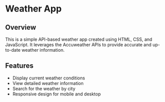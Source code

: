 # Weather App

## Overview

This is a simple API-based weather app created using HTML, CSS, and JavaScript. It leverages the Accuweather APIs to provide accurate and up-to-date weather information.

## Features

- Display current weather conditions
- View detailed weather information
- Search for the weather by city
- Responsive design for mobile and desktop

